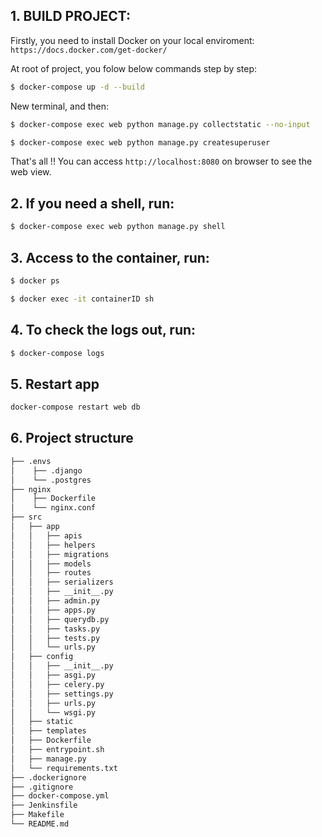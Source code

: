 ## 1.  BUILD PROJECT:
Firstly, you need to install Docker on your local enviroment: `https://docs.docker.com/get-docker/`

At root of project, you folow below commands step by step:
```sh
$ docker-compose up -d --build
```
New terminal, and then:
```sh
$ docker-compose exec web python manage.py collectstatic --no-input
```
```sh
$ docker-compose exec web python manage.py createsuperuser
```

That's all !! You can access `http://localhost:8080` on browser to see the web view.

## 2.  If you need a shell, run:
```sh
$ docker-compose exec web python manage.py shell
```

## 3. Access to the container, run:
```sh
$ docker ps 
```
```sh
$ docker exec -it containerID sh
```

## 4. To check the logs out, run:
```sh
$ docker-compose logs
```

## 5. Restart app
```sh
docker-compose restart web db
```

## 6. Project structure
```sh
├── .envs
│    ├── .django
│    └── .postgres
├── nginx
│    ├── Dockerfile
│    └── nginx.conf
├── src
│   ├── app
│   │   ├── apis
│   │   ├── helpers
│   │   ├── migrations
│   │   ├── models
│   │   ├── routes
│   │   ├── serializers
│   │   ├── __init__.py
│   │   ├── admin.py
│   │   ├── apps.py
│   │   ├── querydb.py
│   │   ├── tasks.py
│   │   ├── tests.py
│   │   └── urls.py
│   ├── config
│   │   ├── __init__.py
│   │   ├── asgi.py
│   │   ├── celery.py
│   │   ├── settings.py
│   │   ├── urls.py
│   │   └── wsgi.py
│   ├── static
│   ├── templates
│   ├── Dockerfile
│   ├── entrypoint.sh
│   ├── manage.py
│   └── requirements.txt
├── .dockerignore
├── .gitignore
├── docker-compose.yml
├── Jenkinsfile
├── Makefile
└── README.md

```
